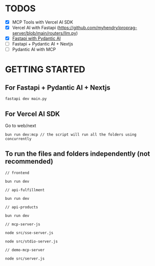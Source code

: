 # TODOS

- [x] MCP Tools with Vercel AI SDK
- [x] Vercel AI with Fastapi (https://github.com/myhendry/proprag-server/blob/main/routers/llm.py)
- [x] [Fastapi with Pydantic AI](https://www.youtube.com/watch?v=6yebvAqbFvI&t=880s)
- [ ] Fastapi + Pydantic AI + Nextjs
- [ ] Pydantic AI with MCP

# GETTING STARTED

## For Fastapi + Pydantic AI + Nextjs

```
fastapi dev main.py

```

## For Vercel AI SDK

Go to web/next

```
bun run dev:mcp // the script will run all the folders using concurrently

```

## To run the files and folders independently (not recommended)

```
// frontend

bun run dev

```

```
// api-fulfillment

bun run dev

```

```
// api-products

bun run dev

```

```
// mcp-server-js

node src/sse-server.js

node src/stdio-server.js

```

```
// demo-mcp-server

node src/server.js

```
